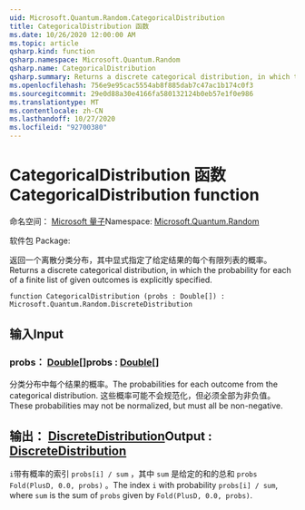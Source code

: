 ```yaml
---
uid: Microsoft.Quantum.Random.CategoricalDistribution
title: CategoricalDistribution 函数
ms.date: 10/26/2020 12:00:00 AM
ms.topic: article
qsharp.kind: function
qsharp.namespace: Microsoft.Quantum.Random
qsharp.name: CategoricalDistribution
qsharp.summary: Returns a discrete categorical distribution, in which the probability for each of a finite list of given outcomes is explicitly specified.
ms.openlocfilehash: 756e9e95cac5554ab8f885dab7c47ac1b174c0f3
ms.sourcegitcommit: 29e0d88a30e4166fa580132124b0eb57e1f0e986
ms.translationtype: MT
ms.contentlocale: zh-CN
ms.lasthandoff: 10/27/2020
ms.locfileid: "92700380"
---
```

# <a name="categoricaldistribution-function"></a><span data-ttu-id="a6580-102">CategoricalDistribution 函数</span><span class="sxs-lookup"><span data-stu-id="a6580-102">CategoricalDistribution function</span></span>

<span data-ttu-id="a6580-103">命名空间： [Microsoft 量子](xref:Microsoft.Quantum.Random)</span><span class="sxs-lookup"><span data-stu-id="a6580-103">Namespace: [Microsoft.Quantum.Random](xref:Microsoft.Quantum.Random)</span></span>

<span data-ttu-id="a6580-104">软件包 [](https://nuget.org/packages/)</span><span class="sxs-lookup"><span data-stu-id="a6580-104">Package: [](https://nuget.org/packages/)</span></span>


<span data-ttu-id="a6580-105">返回一个离散分类分布，其中显式指定了给定结果的每个有限列表的概率。</span><span class="sxs-lookup"><span data-stu-id="a6580-105">Returns a discrete categorical distribution, in which the probability for each of a finite list of given outcomes is explicitly specified.</span></span>

```qsharp
function CategoricalDistribution (probs : Double[]) : Microsoft.Quantum.Random.DiscreteDistribution
```


## <a name="input"></a><span data-ttu-id="a6580-106">输入</span><span class="sxs-lookup"><span data-stu-id="a6580-106">Input</span></span>

### <a name="probs--double"></a><span data-ttu-id="a6580-107">probs： [Double](xref:microsoft.quantum.lang-ref.double)[]</span><span class="sxs-lookup"><span data-stu-id="a6580-107">probs : [Double](xref:microsoft.quantum.lang-ref.double)[]</span></span>

<span data-ttu-id="a6580-108">分类分布中每个结果的概率。</span><span class="sxs-lookup"><span data-stu-id="a6580-108">The probabilities for each outcome from the categorical distribution.</span></span>
<span data-ttu-id="a6580-109">这些概率可能不会规范化，但必须全部为非负值。</span><span class="sxs-lookup"><span data-stu-id="a6580-109">These probabilities may not be normalized, but must all be non-negative.</span></span>



## <a name="output--discretedistribution"></a><span data-ttu-id="a6580-110">输出： [DiscreteDistribution](xref:Microsoft.Quantum.Random.DiscreteDistribution)</span><span class="sxs-lookup"><span data-stu-id="a6580-110">Output : [DiscreteDistribution](xref:Microsoft.Quantum.Random.DiscreteDistribution)</span></span>

<span data-ttu-id="a6580-111">`i`带有概率的索引 `probs[i] / sum` ，其中 `sum` 是给定的和的总和 `probs` `Fold(PlusD, 0.0, probs)` 。</span><span class="sxs-lookup"><span data-stu-id="a6580-111">The index `i` with probability `probs[i] / sum`, where `sum` is the sum of `probs` given by `Fold(PlusD, 0.0, probs)`.</span></span>
